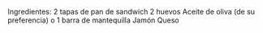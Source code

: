 Ingredientes:
2 tapas de pan de sandwich 
2 huevos 
Aceite de oliva (de su preferencia) o 1 barra de mantequilla 
Jamón
Queso 

